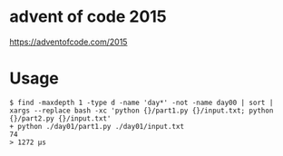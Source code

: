 advent of code 2015
===================

https://adventofcode.com/2015

# Usage

```console
$ find -maxdepth 1 -type d -name 'day*' -not -name day00 | sort | xargs --replace bash -xc 'python {}/part1.py {}/input.txt; python {}/part2.py {}/input.txt'
+ python ./day01/part1.py ./day01/input.txt
74
> 1272 μs
```
